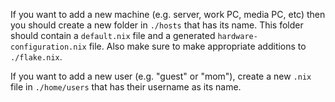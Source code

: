 If you want to add a new machine (e.g. server, work PC, media PC, etc) then you should create a new folder in `./hosts` that has its name. This folder should contain a `default.nix` file and a generated `hardware-configuration.nix` file. Also make sure to make appropriate additions to `./flake.nix`.

If you want to add a new user (e.g. "guest" or "mom"), create a new `.nix` file in `./home/users` that has their username as its name.
